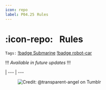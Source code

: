 ```yaml
---
icon: repo
label: P04.25⠀Rules
---
```

# :icon-repo:⠀Rules
`Tags:` [!badge Submarine](/projects/P04-submarine.md) [!badge robot-car]()

!!!
*Available in future updates*
!!!

|
--- | ---

<figure>
    <img src="https://64.media.tumblr.com/d103eb823dce2842c673f409f036857b/tumblr_mzx9wrdwFa1snc5kxo1_1280.gifv" alt="Credit: @transparent-angel on Tumblr">
</figure>
